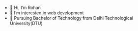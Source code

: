- 👋 Hi, I’m Rohan
- 👀 I’m interested in web development
- 🌱 Pursuing Bachelor of Technology from Delhi Technological University(DTU)
<!--- 📫 How to reach me ...-->

<!---
SharmaRohan1/SharmaRohan1 is a ✨ special ✨ repository because its `README.md` (this file) appears on your GitHub profile.
You can click the Preview link to take a look at your changes.
--->
